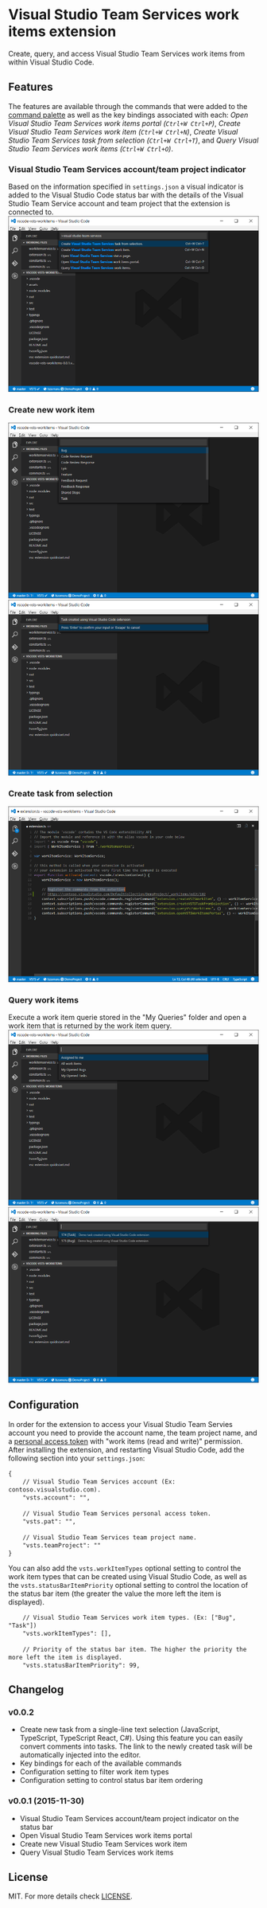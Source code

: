 # Visual Studio Team Services work items extension

Create, query, and access Visual Studio Team Services work items from within Visual Studio Code.

## Features
The features are available through the commands that were added to the [command palette](https://code.visualstudio.com/Docs/editor/codebasics#_command-palette) as well as the key bindings associated with each: *Open Visual Studio Team Services work items portal (```Ctrl+W Ctrl+P```)*, *Create Visual Studio Team Services work item (```Ctrl+W Ctrl+N```)*, *Create Visual Studio Team Services task from selection (```Ctrl+W Ctrl+T```)*, and *Query Visual Studio Team Services work items (```Ctrl+W Ctrl+O```)*.
### Visual Studio Team Services account/team project indicator
Based on the information specified in ```settings.json``` a visual indicator is added to the Visual Studio Code status bar with the details of the Visual Studio Team Service account and team project that the extension is connected to.
![VSCode](assets/vscode1.png)
### Create new work item
![VSCode](assets/vscode4.png)
![VSCode](assets/vscode5.png)
### Create task from selection
![VSCode](assets/vscode6.png)
### Query work items
Execute a work item querie stored in the "My Queries" folder and open a work item that is returned by the work item query.
![VSCode](assets/vscode2.png)
![VSCode](assets/vscode3.png)

## Configuration 
In order for the extension to access your Visual Studio Team Servies account you need to provide the account name, the team project name, and a [personal access token](https://www.visualstudio.com/en-us/news/2015-jul-7-vso.aspx) with "work items (read and write)" permission. After installing the extension, and restarting Visual Studio Code, add the following section into your ```settings.json```:
```
{
	// Visual Studio Team Services account (Ex: contoso.visualstudio.com).
	"vsts.account": "",

	// Visual Studio Team Services personal access token.
	"vsts.pat": "",

	// Visual Studio Team Services team project name.
	"vsts.teamProject": ""
}
```

You can also add the  ```vsts.workItemTypes``` optional setting to control the work item types that can be created using Visual Studio Code, as well as the ```vsts.statusBarItemPriority``` optional setting to control the location of the status bar item (the greater the value the more left the item is displayed). 
```
	// Visual Studio Team Services work item types. (Ex: ["Bug", "Task"])
	"vsts.workItemTypes": [],

	// Priority of the status bar item. The higher the priority the more left the item is displayed.
	"vsts.statusBarItemPriority": 99,

```

## Changelog
### v0.0.2
* Create new task from a single-line text selection (JavaScript, TypeScript, TypeScript React, C#). Using this feature you can easily convert comments into tasks. The link to the newly created task will be automatically injected into the editor.
* Key bindings for each of the available commands
* Configuration setting to filter work item types
* Configuration setting to control status bar item ordering

### v0.0.1 (2015-11-30)
* Visual Studio Team Services account/team project indicator on the status bar
* Open Visual Studio Team Services work items portal
* Create new Visual Studio Team Services work item
* Query Visual Studio Team Services work items

## License
MIT. For more details check [LICENSE](LICENSE).

